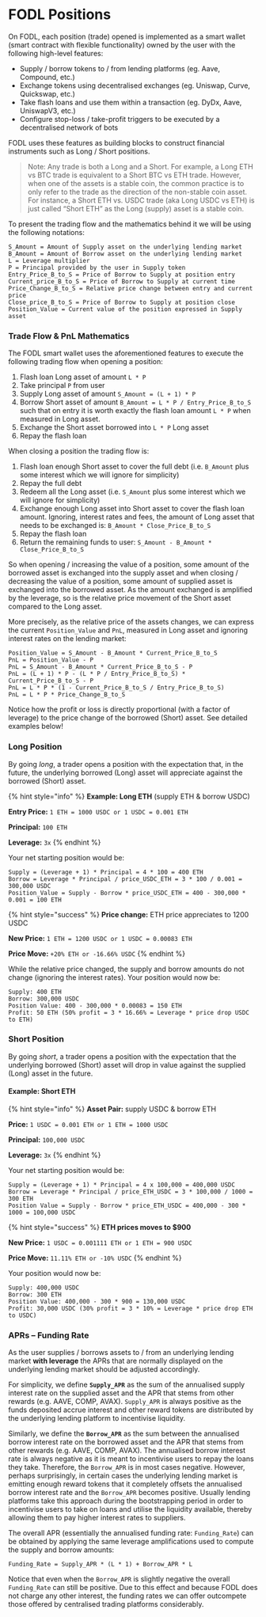 # FODL Positions

On FODL, each position (trade) opened is implemented as a smart wallet (smart contract with flexible functionality) owned by the user with the following high-level features:

* Supply / borrow tokens to / from lending platforms (eg. Aave, Compound, etc.)
* Exchange tokens using decentralised exchanges (eg. Uniswap, Curve, Quickswap, etc.)
* Take flash loans and use them within a transaction (eg. DyDx, Aave, UniswapV3, etc.)
* Configure stop-loss / take-profit triggers to be executed by a decentralised network of bots

FODL uses these features as building blocks to construct financial instruments such as Long / Short positions.

> Note: Any trade is both a Long and a Short. For example, a Long ETH vs BTC trade is equivalent to a Short BTC vs ETH trade. However, when one of the assets is a stable coin, the common practice is to only refer to the trade as the direction of the non-stable coin asset. For instance, a Short ETH vs. USDC trade (aka Long USDC vs ETH) is just called “Short ETH” as the Long (supply) asset is a stable coin.

To present the trading flow and the mathematics behind it we will be using the following notations:

```
S_Amount = Amount of Supply asset on the underlying lending market
B_Amount = Amount of Borrow asset on the underlying lending market
L = Leverage multiplier
P = Principal provided by the user in Supply token
Entry_Price_B_to_S = Price of Borrow to Supply at position entry
Current_price_B_to_S = Price of Borrow to Supply at current time
Price_Change_B_to_S = Relative price change between entry and current price
Close_price_B_to_S = Price of Borrow to Supply at position close
Position_Value = Current value of the position expressed in Supply asset
```

### Trade Flow & PnL Mathematics

The FODL smart wallet uses the aforementioned features to execute the following trading flow when opening a position:

1. Flash loan Long asset of amount `L * P`
2. Take principal `P` from user
3. Supply Long asset of amount `S_Amount = (L + 1) * P`
4. Borrow Short asset of amount `B_Amount = L * P / Entry_Price_B_to_S` such that on entry it is worth exactly the flash loan amount `L * P` when measured in Long asset.
5. Exchange the Short asset borrowed into `L * P` Long asset
6. Repay the flash loan

When closing a position the trading flow is:

1. Flash loan enough Short asset to cover the full debt (i.e. `B_Amount` plus some interest which we will ignore for simplicity)
2. Repay the full debt
3. Redeem all the Long asset (i.e. `S_Amount` plus some interest which we will ignore for simplicity)
4. Exchange enough Long asset into Short asset to cover the flash loan amount. Ignoring, interest rates and fees, the amount of Long asset that needs to be exchanged is: `B_Amount * Close_Price_B_to_S`
5. Repay the flash loan
6. Return the remaining funds to user: `S_Amount - B_Amount * Close_Price_B_to_S`

So when opening / increasing the value of a position, some amount of the borrowed asset is exchanged into the supply asset and when closing / decreasing the value of a position, some amount of supplied asset is exchanged into the borrowed asset. As the amount exchanged is amplified by the leverage, so is the relative price movement of the Short asset compared to the Long asset.

More precisely, as the relative price of the assets changes, we can express the current `Position_Value` and `PnL`, measured in Long asset and ignoring interest rates on the lending market:

```
Position_Value = S_Amount - B_Amount * Current_Price_B_to_S
PnL = Position_Value - P
PnL = S_Amount - B_Amount * Current_Price_B_to_S - P
PnL = (L + 1) * P - (L * P / Entry_Price_B_to_S) * Current_Price_B_to_S - P 
PnL = L * P * (1 - Current_Price_B_to_S / Entry_Price_B_to_S) 
PnL = L * P * Price_Change_B_to_S
```

Notice how the profit or loss is directly proportional (with a factor of leverage) to the price change of the borrowed (Short) asset. See detailed examples below!

### Long Position

By going _long_, a trader opens a position with the expectation that, in the future, the underlying borrowed (Long) asset will appreciate against the borrowed (Short) asset.

{% hint style="info" %}
**Example: Long ETH**   (supply ETH & borrow USDC)

**Entry Price:** `1 ETH = 1000 USDC or 1 USDC = 0.001 ETH`

**Principal:** `100 ETH`

**Leverage:** `3x`
{% endhint %}

Your net starting position would be:

```
Supply = (Leverage + 1) * Principal = 4 * 100 = 400 ETH 
Borrow = Leverage * Principal / price_USDC_ETH = 3 * 100 / 0.001 = 300,000 USDC
Position_Value = Supply - Borrow * price_USDC_ETH = 400 - 300,000 * 0.001 = 100 ETH
```

{% hint style="success" %}
**Price change:** ETH price appreciates to 1200 USDC

**New Price:** `1 ETH = 1200 USDC or 1 USDC = 0.00083 ETH`

**Price Move:** `+20% ETH or -16.66% USDC`
{% endhint %}

While the relative price changed, the supply and borrow amounts do not change (ignoring the interest rates). Your position would now be:

```
Supply: 400 ETH
Borrow: 300,000 USDC
Position Value: 400 - 300,000 * 0.00083 = 150 ETH
Profit: 50 ETH (50% profit = 3 * 16.66% = Leverage * price drop USDC to ETH)
```

### Short Position

By going _short_, a trader opens a position with the expectation that the underlying borrowed (Short) asset will drop in value against the supplied (Long) asset in the future.

#### **Example: Short ETH**

{% hint style="info" %}
**Asset Pair:** supply USDC & borrow ETH

**Price:** `1 USDC = 0.001 ETH or 1 ETH = 1000 USDC`

**Principal:** `100,000 USDC`

**Leverage:** `3x`
{% endhint %}

Your net starting position would be:

```
Supply = (Leverage + 1) * Principal = 4 x 100,000 = 400,000 USDC
Borrow = Leverage * Principal / price_ETH_USDC = 3 * 100,000 / 1000 = 300 ETH
Position Value = Supply - Borrow * price_ETH_USDC = 400,000 - 300 * 1000 = 100,000 USDC
```

{% hint style="success" %}
**ETH prices moves to $900**

**New Price:** `1 USDC = 0.001111 ETH or 1 ETH = 900 USDC`

**Price Move:** `11.11% ETH or -10% USDC`
{% endhint %}

Your position would now be:

```
Supply: 400,000 USDC
Borrow: 300 ETH
Position Value: 400,000 - 300 * 900 = 130,000 USDC
Profit: 30,000 USDC (30% profit = 3 * 10% = Leverage * price drop ETH to USDC)
```

### APRs – Funding Rate

As the user supplies / borrows assets to / from an underlying lending market **with leverage** the APRs that are normally displayed on the underlying lending market should be adjusted accordingly.&#x20;

For simplicity, we define **`Supply_APR`** as the sum of the annualised supply interest rate on the supplied asset and the APR that stems from other rewards (e.g. AAVE, COMP, AVAX). `Supply_APR` is always positive as the funds deposited accrue interest and other reward tokens are distributed by the underlying lending platform to incentivise liquidity.

Similarly, we define the **`Borrow_APR`** as the sum between the annualised borrow interest rate on the borrowed asset and the APR that stems from other rewards (e.g. AAVE, COMP, AVAX). The annualised borrow interest rate is always negative as it is meant to incentivise users to repay the loans they take. Therefore, the `Borrow_APR` is in most cases negative. However, perhaps surprisingly, in certain cases the underlying lending market is emitting enough reward tokens that it completely offsets the annualised borrow interest rate and the `Borrow_APR` becomes positive. Usually lending platforms take this approach during the bootstrapping period in order to incentivise users to take on loans and utilise the liquidity available, thereby allowing them to pay higher interest rates to suppliers.

The overall APR (essentially the annualised funding rate: `Funding_Rate`) can be obtained by applying the same leverage amplifications used to compute the supply and borrow amounts:

`Funding_Rate = Supply_APR * (L * 1) + Borrow_APR * L`&#x20;

Notice that even when the `Borrow_APR` is slightly negative the overall `Funding_Rate` can still be positive. Due to this effect and because FODL does not charge any other interest, the funding rates we can offer outcompete those offered by centralised trading platforms considerably.
